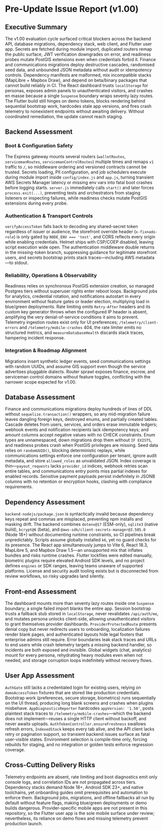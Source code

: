 # Pre-Update Issue Report (v1.00)

## Executive Summary
The v1.00 evaluation cycle surfaced critical blockers across the backend API, database migrations, dependency stack, web client, and Flutter user app. Secrets are fetched during module import, duplicated routers remap the public surface, JWT verification downgrades on error, and readiness probes mutate PostGIS extensions even when credentials forbid it. Finance and communications migrations deploy destructive cascades, randomised seed data, and unbounded JSON metadata without audit or idempotency controls. Dependency manifests are malformed, mix incompatible stacks (MapLibre + Mapbox Draw), and depend on beta/binary packages that cannot build reliably in CI. The React dashboard trusts `localStorage` for personas, exposes admin panels to unauthenticated visitors, and crashes en masse because a single `Suspense` boundary wraps seventy lazy routes. The Flutter build still hinges on demo tokens, blocks rendering behind sequential bootstrap work, hardcodes stale app versions, and fires crash telemetry to nonexistent endpoints without awaiting delivery. Without coordinated remediation, the update cannot reach staging.

## Backend Assessment
### Boot & Configuration Safety
The Express gateway mounts several routers (`walletRoutes`, `servicemanRoutes`, `servicemanControlRoutes`) multiple times and remaps `v1` traffic to `/`, so middleware ordering and versioned contracts cannot be trusted. Secrets loading, PII configuration, and job schedulers execute during module import inside `config/index.js` and `app.js`, turning transient AWS Secrets Manager latency or missing env vars into fatal boot crashes before logging starts. `server.js` immediately calls `start()` and later forces `process.exit(...)`, preventing tests and orchestrators from staging listeners or inspecting failures, while readiness checks mutate PostGIS extensions during every probe.

### Authentication & Transport Controls
`verifyAccessToken` falls back to decoding any shared-secret token regardless of issuer or audience, the storefront override header (`x-fixnado-role`) is only gated by `NODE_ENV === 'test'`, and CORS reflects every origin while enabling credentials. Helmet ships with CSP/COEP disabled, leaving script execution wide open. The authentication middleware double returns in the missing-token branch, suppressing guidance for legitimate storefront users, and secrets bootstrap prints stack traces—including AWS metadata—to stdout.

### Reliability, Operations & Observability
Readiness relies on synchronous PostGIS extension creation, so managed Postgres tiers without superuser rights enter reboot loops. Background jobs for analytics, credential rotation, and notifications autostart in every environment without feature gates or leader election, multiplying load in blue/green deployments. Rate limiting omits `Retry-After` headers and its custom key generator throws when the configured IP header is absent, amplifying the very denial-of-service conditions it aims to prevent. Telemetry ingestion routes exist only for UI preferences; `/telemetry/client-errors` and `/telemetry/mobile-crashes` 404, the rate limiter emits no structured metrics, and `measureDatabaseHealth` discards stack traces, hampering incident response.

### Integration & Roadmap Alignment
Migrations insert synthetic ledger events, seed communications settings with random UUIDs, and assume GIS support even though the service advertises pluggable dialects. Router sprawl exposes finance, escrow, and serviceman control domains without feature toggles, conflicting with the narrower scope expected for v1.00.

## Database Assessment
Finance and communications migrations deploy hundreds of lines of DDL without `sequelize.transaction()` wrappers, so any mid-migration failure leaves dangling foreign keys, destroyed enums, and partially created tables. Cascade deletes from users, services, and orders erase immutable ledgers; webhook events and notification recipients lack idempotency keys; and amount columns accept negative values with no CHECK constraints. Enum types are unnamespaced, down migrations drop them without `IF EXISTS`, and readiness probes crash when PostGIS privileges are missing. Seed data relies on `randomUUID()`, blocking deterministic replays, while communications settings enforce one configuration per tenant, ignore audit metadata, and store `allowed_roles` as unvalidated JSON. Index coverage is thin—`payout_requests` lacks `provider_id` indices, webhook retries scan entire tables, and communications entry points miss partial indexes for enabled records. Sensitive payment payloads persist indefinitely in JSONB columns with no retention or encryption hooks, clashing with compliance requirements.

## Dependency Assessment
`backend-nodejs/package.json` is syntactically invalid because dependency keys repeat and commas are misplaced, preventing npm installs and masking drift. The backend combines `dotenv@17` (ESM-only), `sqlite3` (native build), `bcrypt@6` (beta), and `@aws-sdk/client-secrets-manager@3.585.0` (Node 18+) without documenting runtime constraints, so CI pipelines break unpredictably. Scripts assume globally installed `k6`, yet no guard checks for its presence. The React app simultaneously jumps to Vite 6, React 18.3, MapLibre 5, and Mapbox Draw 1.5—an unsupported mix that inflates bundles and risks runtime crashes. Flutter lockfiles were edited manually, biometric plugins require elevated Android SDK levels, and no project defines `engines` or SDK ranges, leaving teams unaware of supported platforms. License and security audit tooling exists but is disconnected from review workflows, so risky upgrades land silently.

## Front-end Assessment
The dashboard mounts more than seventy lazy routes inside one `Suspense` boundary; a single failed import blanks the entire app. Session bootstrap trusts a fallback stub stored in `localStorage`, never revalidates `/api/auth/me`, and mutates persona unlocks client-side, allowing unauthenticated visitors to grant themselves provider dashboards. `ProviderProtectedRoute` presents denial copy but never redirects users to onboarding, localization failures render blank pages, and authenticated layouts hide legal footers that enterprise admins still require. Error boundaries leak stack traces and URLs to end users while crash telemetry targets a missing backend handler, so incidents are both exposed and invisible. Global widgets (chat, analytics) mount for every persona, rehydrating heavy modules even when not needed, and storage corruption loops indefinitely without recovery flows.

## User App Assessment
`AuthGate` still lacks a credentialed login for existing users, relying on `demoAccessToken` fixtures that are stored like production credentials. Bootstrap work (preferences, secure storage, biometrics) runs sequentially on the UI thread, producing long blank screens and crashes when plugins misbehave. `AppDiagnosticsReporter` hardcodes `appVersion: '1.50'`, posts plaintext stack traces to `/telemetry/mobile-crashes`—which the backend does not implement—reuses a single HTTP client without backoff, and never awaits uploads. `AuthTokenController.ensureFreshness` swallows refresh errors, `IndexedStack` keeps every tab alive, and the API client lacks retry or pagination support, so transient backend issues surface as fatal user-visible states. Environment selection is compile-time only, forcing rebuilds for staging, and no integration or golden tests enforce regression coverage.

## Cross-Cutting Delivery Risks
Telemetry endpoints are absent, rate limiting and boot diagnostics emit only console logs, and correlation IDs are not propagated across tiers. Dependency stacks demand Node 18+, Android SDK 23+, and native toolchains, yet onboarding guides omit prerequisites and automation to enforce them. Background jobs, migrations, and offline fallbacks all run by default without feature flags, making blue/green deployments or demo builds dangerous. Provider-specific mobile apps are not present in this repository, so the Flutter user app is the sole mobile surface under review; nevertheless, its reliance on demo flows and missing telemetry prevent production launch.
